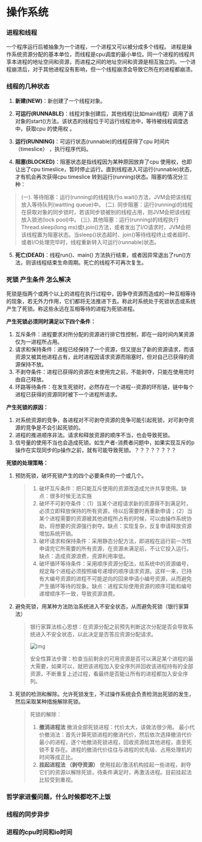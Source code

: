 # 操作系统

### 进程和线程

一个程序运行后被抽象为一个进程，一个进程又可以被分成多个线程。 进程是操作系统资源分配的基本单位，而线程是cpu调度的最小单位。同一个进程的线程共享本进程的地址空间和资源，而进程之间的地址空间和资源是相互独立的。一个进程崩溃后，对于其他进程没有影响，但一个线程崩溃会导致它所在的进程都崩溃。



### 线程的几种状态

1. **新建(NEW)**：新创建了一个线程对象。

2. **可运行(RUNNABLE)**：线程对象创建后，其他线程(比如main线程）调用了该对象的start()方法。该状态的线程位于可运行线程池中，等待被线程调度选中，获取cpu 的使用权 。

3. **运行(RUNNING)**：可运行状态(runnable)的线程获得了cpu 时间片（timeslice） ，执行程序代码。
4. **阻塞(BLOCKED)**：阻塞状态是指线程因为某种原因放弃了cpu 使用权，也即让出了cpu timeslice，暂时停止运行。直到线程进入可运行(runnable)状态，才有机会再次获得cpu timeslice 转到运行(running)状态。阻塞的情况分三种： 

> (一). 等待阻塞：运行(running)的线程执行o.wait()方法，JVM会把该线程放入等待队列(waitting queue)中。
> (二). 同步阻塞：运行(running)的线程在获取对象的同步锁时，若该同步锁被别的线程占用，则JVM会把该线程放入锁池(lock pool)中。
> (三). 其他阻塞：运行(running)的线程执行Thread.sleep(long ms)或t.join()方法，或者发出了I/O请求时，JVM会把该线程置为阻塞状态。当sleep()状态超时、join()等待线程终止或者超时、或者I/O处理完毕时，线程重新转入可运行(runnable)状态。

5. **死亡(DEAD)**：线程run()、main() 方法执行结束，或者因异常退出了run()方法，则该线程结束生命周期。死亡的线程不可再次复生。



### 死锁 产生条件 怎么解决

死锁是指两个或两个以上的进程在执行过程中，因争夺资源而造成的一种互相等待的现象，若无外力作用，它们都将无法推进下去。称此时系统处于死锁状态或系统产生了死锁。称这些永远在互相等待的进程为死锁进程。

**产生死锁必须同时满足以下四个条件：**

1. 互斥条件：进程要求对所分配的资源进行排它性控制，即在一段时间内某资源仅为一进程所占用。
2. 请求和保持条件：进程已经保持了一个资源，但又提出了新的资源请求，而该资源又被其他进程占有，此时进程因请求资源而阻塞时，但对自己已获得的资源保持不放。
3. 不剥夺条件：进程已获得的资源在未使用完之前，不能剥夺，只能在使用完时由自己释放。
4. 环路等待条件：在发生死锁时，必然存在一个进程--资源的环形链，链中每个进程已获得的资源同时被下一个进程所请求。

**产生死锁的原因：**

1. 对系统资源的竞争，各进程对不可剥夺资源的竞争可能引起死锁，对可剥夺资源的竞争是不会引起死锁的。
2. 进程的推进顺序非法。请求和释放资源的顺序不当，也会导致死锁。
3. 信号量的使用不当也会造成死锁。如生产者-消费者问题中，如果实现互斥的p操作在实现同步的p操作之前，就有可能导致死锁。？？？？？？？？

**死锁的处理策略：**

1. 预防死锁，破坏死锁产生的四个必要条件的一个或几个。

   > 1. 破坏互斥条件：把只能互斥使用的资源改造成允许共享使用。缺点：很多时候无法实施
   > 2. 破坏不可剥夺条件：（1）当某个进程请求新的资源得不到满足时，必须立即释放保持的所有资源，待以后需要时再重新申请；（2）当某个进程需要的资源被其他进程所占有的时候，可以由操作系统协助，将想要的资源强行剥夺。缺点：实现复杂，反复申请释放资源增加系统开销。
   > 3. 破坏请求和保持条件：采用静态分配方法，即进程在运行前一次性申请完它所需要的所有资源，在资源未满足前，不让它投入运行。缺点：造成资源浪费，资源利用率低。
   > 4. 破坏循环等待条件：采用顺序资源分配法，给系统中的资源编号，规定每个进程必须按照编号递增的顺序请求资源。这样一来，已持有大编号资源的进程不可能逆向的回来申请小编号资源，从而避免产生循环等待的现象。缺点：进程实际使用资源的顺序可能和编号递增顺序不一致，导致资源浪费。

2. 避免死锁，用某种方法防治系统进入不安全状态，从而避免死锁（银行家算法）

   > 银行家算法核心思想：在资源分配之前预先判断这次分配是否会导致系统进入不安全状态，以此决定是否答应资源分配请求。
   >
   > ![img](D:\postgraduate\基础知识\basical-knowledge\航天院所面试问题.assets\1358881-20190927191127839-592850916.png)
   >
   > 安全性算法步骤：检查当前剩余的可用资源是否可以满足某个进程的最大需要，如果可以，就把该进程加入安全序列并回收该进程持有的全部资源，不断重复上述过程，看最终是否能让所有的进程都加入安全序列。

3. 死锁的检测和解除。允许死锁发生，不过操作系统会负责检测出死锁的发生，然后采取某种措施解除死锁。

   > 死锁的解除：
   >
   > 1. **撤消进程法**
   >    撤消全部死锁进程：代价太大，该做法很少用。
   >    最小代价撤消法：首先计算死锁进程的撤消代价，然后依次选择撤消代价最小的进程，逐个地撤消死锁进程，回收资源给其他进程，直至死锁不复存在。进程的撤消代价往往与进程的优先级、占用处理机的时间等成正比。
   > 2. **挂起进程法 （剥夺资源）**
   >    使用挂起/激活机构挂起一些进程，剥夺它们的资源以解除死锁，待条件满足时，再激活进程。目前挂起法比较受到重视。 



### 哲学家进餐问题，什么时候都吃不上饭



### 线程的同步异步

### 进程的cpu时间和io时间

